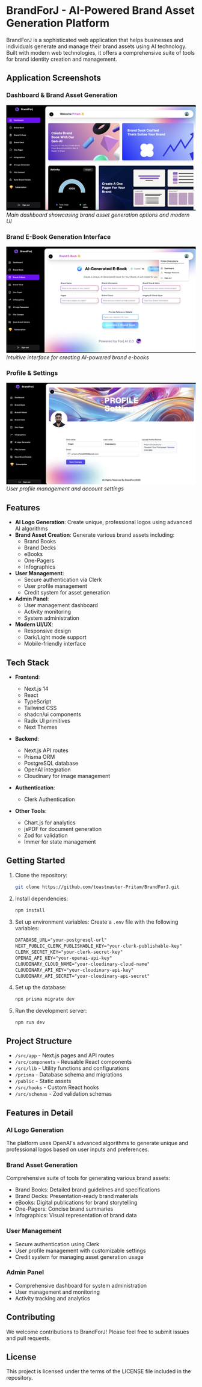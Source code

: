 # BrandForJ - AI-Powered Brand Asset Generation Platform

BrandForJ is a sophisticated web application that helps businesses and individuals generate and manage their brand assets using AI technology. Built with modern web technologies, it offers a comprehensive suite of tools for brand identity creation and management.

## Application Screenshots

### Dashboard & Brand Asset Generation
![Dashboard View](img/image3.png)
*Main dashboard showcasing brand asset generation options and modern UI*

### Brand E-Book Generation Interface
![E-Book Generation](img/image1.png)
*Intuitive interface for creating AI-powered brand e-books*

### Profile & Settings
![Profile Settings](img/image2.png)
*User profile management and account settings*

## Features

- **AI Logo Generation**: Create unique, professional logos using advanced AI algorithms
- **Brand Asset Creation**: Generate various brand assets including:
  - Brand Books
  - Brand Decks
  - eBooks
  - One-Pagers
  - Infographics
- **User Management**:
  - Secure authentication via Clerk
  - User profile management
  - Credit system for asset generation
- **Admin Panel**:
  - User management dashboard
  - Activity monitoring
  - System administration
- **Modern UI/UX**:
  - Responsive design
  - Dark/Light mode support
  - Mobile-friendly interface

## Tech Stack

- **Frontend**:
  - Next.js 14
  - React
  - TypeScript
  - Tailwind CSS
  - shadcn/ui components
  - Radix UI primitives
  - Next Themes

- **Backend**:
  - Next.js API routes
  - Prisma ORM
  - PostgreSQL database
  - OpenAI integration
  - Cloudinary for image management

- **Authentication**:
  - Clerk Authentication

- **Other Tools**:
  - Chart.js for analytics
  - jsPDF for document generation
  - Zod for validation
  - Immer for state management

## Getting Started

1. Clone the repository:
   ```bash
   git clone https://github.com/toastmaster-Pritam/BrandForJ.git
   ```

2. Install dependencies:
   ```bash
   npm install
   ```

3. Set up environment variables:
   Create a `.env` file with the following variables:
   ```
   DATABASE_URL="your-postgresql-url"
   NEXT_PUBLIC_CLERK_PUBLISHABLE_KEY="your-clerk-publishable-key"
   CLERK_SECRET_KEY="your-clerk-secret-key"
   OPENAI_API_KEY="your-openai-api-key"
   CLOUDINARY_CLOUD_NAME="your-cloudinary-cloud-name"
   CLOUDINARY_API_KEY="your-cloudinary-api-key"
   CLOUDINARY_API_SECRET="your-cloudinary-api-secret"
   ```

4. Set up the database:
   ```bash
   npx prisma migrate dev
   ```

5. Run the development server:
   ```bash
   npm run dev
   ```

## Project Structure

- `/src/app` - Next.js pages and API routes
- `/src/components` - Reusable React components
- `/src/lib` - Utility functions and configurations
- `/prisma` - Database schema and migrations
- `/public` - Static assets
- `/src/hooks` - Custom React hooks
- `/src/schemas` - Zod validation schemas

## Features in Detail

### AI Logo Generation
The platform uses OpenAI's advanced algorithms to generate unique and professional logos based on user inputs and preferences.

### Brand Asset Generation
Comprehensive suite of tools for generating various brand assets:
- Brand Books: Detailed brand guidelines and specifications
- Brand Decks: Presentation-ready brand materials
- eBooks: Digital publications for brand storytelling
- One-Pagers: Concise brand summaries
- Infographics: Visual representation of brand data

### User Management
- Secure authentication using Clerk
- User profile management with customizable settings
- Credit system for managing asset generation usage

### Admin Panel
- Comprehensive dashboard for system administration
- User management and monitoring
- Activity tracking and analytics

## Contributing

We welcome contributions to BrandForJ! Please feel free to submit issues and pull requests.

## License

This project is licensed under the terms of the LICENSE file included in the repository.